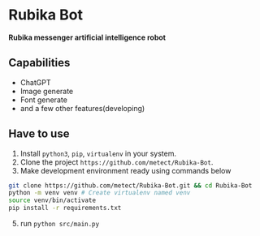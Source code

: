# Rubika ‌‌Bot
**Rubika messenger artificial intelligence robot**


## Capabilities
- ChatGPT
- Image generate
- Font generate
- and a few other features(developing)

## Have to use

1. Install   `python3`, `pip`, `virtualenv` in your system.
2. Clone the project `https://github.com/metect/Rubika-Bot`.
3. Make development environment ready using commands below
```bash
git clone https://github.com/metect/Rubika-Bot.git && cd Rubika-Bot
python -m venv venv # Create virtualenv named venv
source venv/bin/activate
pip install -r requirements.txt
```
5. run `python src/main.py`
